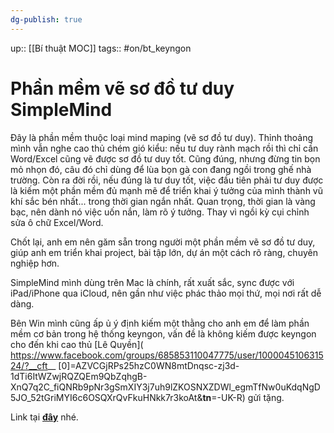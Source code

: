 ```yaml
---
dg-publish: true
---
```

up:: [[Bí thuật MOC]]
tags:: #on/bt_keyngon 

# Phần mềm vẽ sơ đồ tư duy SimpleMind
Đây là phần mềm thuộc loại mind maping (vẽ sơ đồ tư duy). Thỉnh thoảng mình vẫn nghe cao thủ chém gió kiểu: nếu tư duy rành mạch rồi thì chỉ cần Word/Excel cũng vẽ được sơ đồ tư duy tốt. Cũng đúng, nhưng đừng tin bọn mỏ nhọn đó, câu đó chỉ dùng để lùa bọn gà con đang ngồi trong ghế nhà trường. Còn ra đời rồi, nếu đúng là tư duy tốt, việc đầu tiên phải tư duy được là kiếm một phần mềm đủ mạnh mẽ để triển khai ý tưởng của mình thành vũ khí sắc bén nhất... trong thời gian ngắn nhất. Quan trọng, thời gian là vàng bạc, nên dành nó việc uốn nắn, làm rõ ý tưởng. Thay vì ngồi kỳ cụi chỉnh sửa ô chữ Excel/Word.

Chốt lại, anh em nên găm sẵn trong người một phần mềm vẽ sơ đồ tư duy, giúp anh em triển khai project, bài tập lớn, dự án một cách rõ ràng, chuyên nghiệp hơn.

SimpleMind mình dùng trên Mac là chính, rất xuất sắc, sync được với iPad/iPhone qua iCloud, nên gần như việc phác thảo mọi thứ, mọi nơi rất dễ dàng.

Bên Win mình cũng ấp ủ ý định kiếm một thằng cho anh em để làm phần mềm cơ bản trong hệ thống keyngon, vấn đề là không kiếm được keyngon cho đến khi cao thủ [Lê Quyền]( https://www.facebook.com/groups/685853110047775/user/100004510631524/?__cft__ [0]=AZVCGjRPs25hzC0WN8mtDnqsc-zj3d-1dTi6ItWZwjRQZQEm9QbZqhgB-XnQ7q2C_fiQNRb9pNr3gSmXIY3j7uh9lZKOSNXZDWl_egmTfNw0uKdqNgD5JO_52tGriMYI6c6OSQXrQvFkuHNkk7r3koAt&__tn__=-UK-R) gửi tặng.

Link tại [**đây**](https://l.facebook.com/l.php?u=https%3A%2F%2Fjustpaste.it%2F24k3m%3Ffbclid%3DIwAR2HqpR9GMqtOJoQqxRkEnko30k4O7ATwPTaTfgHwt9CUH9pqXKREggDTOk&h=AT2wPoMo_4cj8c5E3udoNFOwYRFoAEmbkezFeN9BdmW4keIm57xi9wDunQWa48Lyd3zhxd-migrVTgfOn8QACq1VxlZZq6LLeaS8LWQyV89Mnj1fZLjE-OVQdH8jz24mf8jU&__tn__=-UK-R&c[0]=AT0Ihgx-KedV0F2JO5j27MhF-LzCe0PHYlUgtkA2dPkcjRyEEaIjszIHvLHh3ARAEoDup-34cf1dngfYFBWqQxPRAz6faW8QTI1fUrqNAaWoAN556Ych3z8SRyGhfdBfeDjpDIX8905YB5_iSS3Q0Z_UzZaGS6zaf5A9k38) nhé.